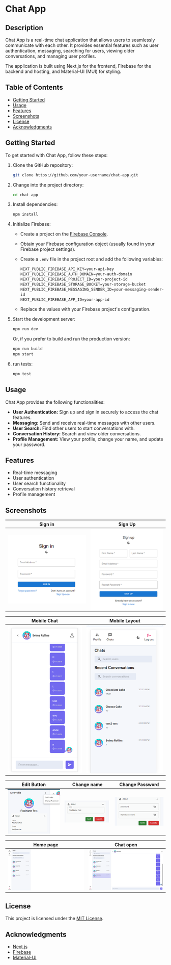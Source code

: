 # Chat App

## Description

Chat App is a real-time chat application that allows users to seamlessly communicate with each other. It provides essential features such as user authentication, messaging, searching for users, viewing older conversations, and managing user profiles.

The application is built using Next.js for the frontend, Firebase for the backend and hosting, and Material-UI (MUI) for styling.

## Table of Contents

- [Getting Started](#getting-started)
- [Usage](#usage)
- [Features](#features)
- [Screenshots](#Screenshots)
- [License](#license)
- [Acknowledgments](#acknowledgments)

## Getting Started

To get started with Chat App, follow these steps:

1. Clone the GitHub repository:

   ```bash
   git clone https://github.com/your-username/chat-app.git
   ```

2. Change into the project directory:

   ```bash
   cd chat-app
   ```

3. Install dependencies:

   ```bash
   npm install
   ```

4. Initialize Firebase:

   - Create a project on the [Firebase Console](https://console.firebase.google.com/).
   - Obtain your Firebase configuration object (usually found in your Firebase project settings).
   - Create a `.env` file in the project root and add the following variables:

      ```
      NEXT_PUBLIC_FIREBASE_API_KEY=your-api-key
      NEXT_PUBLIC_FIREBASE_AUTH_DOMAIN=your-auth-domain
      NEXT_PUBLIC_FIREBASE_PROJECT_ID=your-project-id
      NEXT_PUBLIC_FIREBASE_STORAGE_BUCKET=your-storage-bucket
      NEXT_PUBLIC_FIREBASE_MESSAGING_SENDER_ID=your-messaging-sender-id
      NEXT_PUBLIC_FIREBASE_APP_ID=your-app-id
      ```
      
   - Replace the values with your Firebase project's configuration.

5. Start the development server:

   ```bash
   npm run dev
   ```

   Or, if you prefer to build and run the production version:

   ```bash
   npm run build
   npm start
   ```

6. run tests:
   ```bash
   npm test
   ```

## Usage

Chat App provides the following functionalities:

- **User Authentication:** Sign up and sign in securely to access the chat features.
- **Messaging:** Send and receive real-time messages with other users.
- **User Search:** Find other users to start conversations with.
- **Conversation History:** Search and view older conversations.
- **Profile Management:** View your profile, change your name, and update your password.

## Features

- Real-time messaging
- User authentication
- User search functionality
- Conversation history retrieval
- Profile management

## Screenshots

|               Sign in                |               Sign Up                |
| :----------------------------------: | :----------------------------------: |
| ![Sign in](public/screenshots/1.png) | ![Sign up](public/screenshots/2.png) |



|               Mobile Chat                |                Mobile Layout                |
| :--------------------------------------: | :-----------------------------------------: |
| ![Mobile Chat](public/screenshots/9.png) | ![Mobile layout](public/screenshots/10.png) |



|               Edit Button                |               Change name                |              Change Password               |
| :--------------------------------------: | :--------------------------------------: | :----------------------------------------: |
| ![Edit button](public/screenshots/6.png) | ![Mobile Chat](public/screenshots/7.png) | ![Mobile layout](public/screenshots/8.png) |



|             Home page             |               Chat open                |
| :-------------------------------: | :------------------------------------: |
| ![Home](public/screenshots/3.png) | ![Chat open](public/screenshots/4.png) |


## License

This project is licensed under the [MIT License](https://mit-license.org/).

## Acknowledgments

- [Next.js](https://nextjs.org/)
- [Firebase](https://firebase.google.com/)
- [Material-UI](https://mui.com/)
